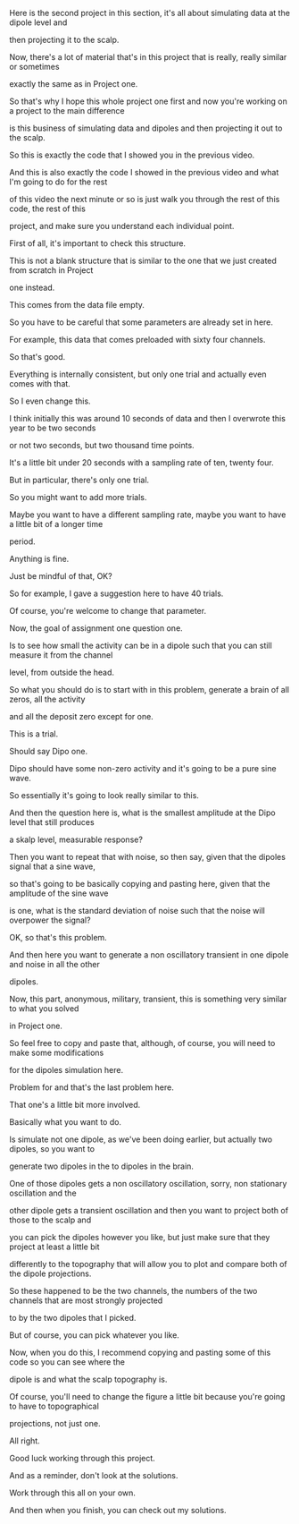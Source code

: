 Here is the second project in this section, it's all about simulating data at the dipole level and

then projecting it to the scalp.

Now, there's a lot of material that's in this project that is really, really similar or sometimes

exactly the same as in Project one.

So that's why I hope this whole project one first and now you're working on a project to the main difference

is this business of simulating data and dipoles and then projecting it out to the scalp.

So this is exactly the code that I showed you in the previous video.

And this is also exactly the code I showed in the previous video and what I'm going to do for the rest

of this video the next minute or so is just walk you through the rest of this code, the rest of this

project, and make sure you understand each individual point.

First of all, it's important to check this structure.

This is not a blank structure that is similar to the one that we just created from scratch in Project

one instead.

This comes from the data file empty.

So you have to be careful that some parameters are already set in here.

For example, this data that comes preloaded with sixty four channels.

So that's good.

Everything is internally consistent, but only one trial and actually even comes with that.

So I even change this.

I think initially this was around 10 seconds of data and then I overwrote this year to be two seconds

or not two seconds, but two thousand time points.

It's a little bit under 20 seconds with a sampling rate of ten, twenty four.

But in particular, there's only one trial.

So you might want to add more trials.

Maybe you want to have a different sampling rate, maybe you want to have a little bit of a longer time

period.

Anything is fine.

Just be mindful of that, OK?

So for example, I gave a suggestion here to have 40 trials.

Of course, you're welcome to change that parameter.

Now, the goal of assignment one question one.

Is to see how small the activity can be in a dipole such that you can still measure it from the channel

level, from outside the head.

So what you should do is to start with in this problem, generate a brain of all zeros, all the activity

and all the deposit zero except for one.

This is a trial.

Should say Dipo one.

Dipo should have some non-zero activity and it's going to be a pure sine wave.

So essentially it's going to look really similar to this.

And then the question here is, what is the smallest amplitude at the Dipo level that still produces

a skalp level, measurable response?

Then you want to repeat that with noise, so then say, given that the dipoles signal that a sine wave,

so that's going to be basically copying and pasting here, given that the amplitude of the sine wave

is one, what is the standard deviation of noise such that the noise will overpower the signal?

OK, so that's this problem.

And then here you want to generate a non oscillatory transient in one dipole and noise in all the other

dipoles.

Now, this part, anonymous, military, transient, this is something very similar to what you solved

in Project one.

So feel free to copy and paste that, although, of course, you will need to make some modifications

for the dipoles simulation here.

Problem for and that's the last problem here.

That one's a little bit more involved.

Basically what you want to do.

Is simulate not one dipole, as we've been doing earlier, but actually two dipoles, so you want to

generate two dipoles in the to dipoles in the brain.

One of those dipoles gets a non oscillatory oscillation, sorry, non stationary oscillation and the

other dipole gets a transient oscillation and then you want to project both of those to the scalp and

you can pick the dipoles however you like, but just make sure that they project at least a little bit

differently to the topography that will allow you to plot and compare both of the dipole projections.

So these happened to be the two channels, the numbers of the two channels that are most strongly projected

to by the two dipoles that I picked.

But of course, you can pick whatever you like.

Now, when you do this, I recommend copying and pasting some of this code so you can see where the

dipole is and what the scalp topography is.

Of course, you'll need to change the figure a little bit because you're going to have to topographical

projections, not just one.

All right.

Good luck working through this project.

And as a reminder, don't look at the solutions.

Work through this all on your own.

And then when you finish, you can check out my solutions.